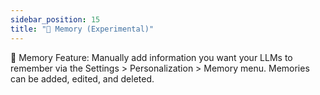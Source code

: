 ```yaml
---
sidebar_position: 15
title: "🧠 Memory (Experimental)"
---
```


🧠 Memory Feature: Manually add information you want your LLMs to remember via the Settings > Personalization > Memory menu. Memories can be added, edited, and deleted.
